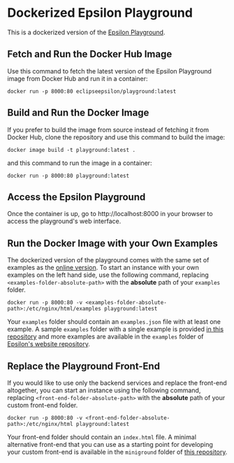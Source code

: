 # Dockerized Epsilon Playground

This is a dockerized version of the [Epsilon Playground](https://eclipse.org/epsilon/live).

## Fetch and Run the Docker Hub Image

Use this command to fetch the latest version of the Epsilon Playground image from Docker Hub and run it in a container:

```shell
docker run -p 8000:80 eclipseepsilon/playground:latest
```

## Build and Run the Docker Image

If you prefer to build the image from source instead of fetching it from Docker Hub, clone the repository and use this command to build the image:

```shell
docker image build -t playground:latest .
```

and this command to run the image in a container:

```shell
docker run -p 8000:80 playground:latest
```

## Access the Epsilon Playground

Once the container is up, go to http://localhost:8000 in your browser to access the playground's web interface.

## Run the Docker Image with your Own Examples

The dockerized version of the playground comes with the same set of examples as the [online version](https://eclipse.org/epsilon/live). To start an instance with your own examples on the left hand side, use the following command, replacing `<examples-folder-absolute-path>` with the **absolute** path of your `examples` folder.

```shell
docker run -p 8000:80 -v <examples-folder-absolute-path>:/etc/nginx/html/examples playground:latest
```

Your `examples` folder should contain an `examples.json` file with at least one example. A sample `examples` folder with a single example is provided [in this repository](examples) and more examples are available in the `examples` folder of [Epsilon's website repository](https://git.eclipse.org/c/www.eclipse.org/epsilon.git/tree/live/examples).

## Replace the Playground Front-End

If you would like to use only the backend services and replace the front-end altogether, you can start an instance using the following command, replacing `<front-end-folder-absolute-path>` with the **absolute** path of your custom front-end folder.

```shell
docker run -p 8000:80 -v <front-end-folder-absolute-path>:/etc/nginx/html playground:latest
```
Your front-end folder should contain an `index.html` file. A minimal alternative front-end that you can use as a starting point for developing your custom front-end is available in the `miniground` folder of [this repository](miniground).
